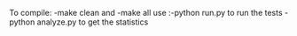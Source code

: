 To compile: -make clean and -make all
use :-python run.py to run the tests
       -python analyze.py to get the statistics